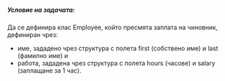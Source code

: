 ##### Условие на задачата:

Да се дефинира клас Employee, който пресмята заплата на чиновник, дефиниран чрез:
- име, зададено чрез структура с полета first (собствено име) и last (фамилно име) и
- работа, зададена чрез структура с полета hours (часове) и salary (заплащане за 1 час).
